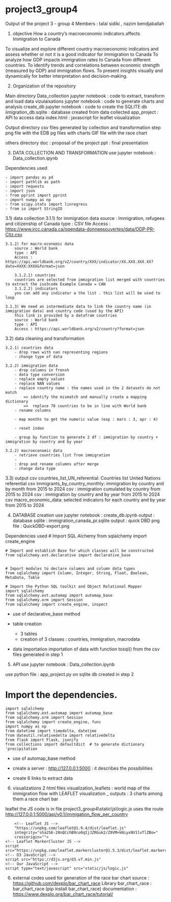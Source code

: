 # project3_group4
Output of the project 3 - group 4 
Members : talal sidiki , nazim bendjaballah


1) objective
How a country’s macroeconomic indicators affects Immigration to Canada

To visualize and explore different country macroeconomic indicators and assess whether or not it is a good indicator for immigration to Canada
To analyze how GDP impacts immigration rates to Canada from different countries.
To identify trends and correlations between economic strength (measured by GDP) and immigration flows.
To present insights visually and dynamically for better interpretation and decision-making.


2) Organization of the repository

Main directory
    Data_collection jupyter notebook : code to extract, transform and load data
    vizulaisations jupyter notebook : code to generate charts and analysis
    create_db jupyter notebook : code to create the SQLITE db
    iimigration_db.sqlite : database created from data collected
    app_project : API to access data
    index.html : javascript for leaflet visualization

Output directory
    csv files generated by collection and transformation step
    png file with the EDB
    pg files with charts
    GIF file with the race chart

others directory
    doc : proposal of the project
    ppt : final presentation


3) DATA COLLECTION AND TRANSFORMATION
use jupyter notebook : Data_collection.ipynb
 
Dependencies used

    - import pandas as pd
    - import pathlib as path
    - import requests
    - import json
    - from pprint import pprint
    - import numpy as np
    - from scipy.stats import linregress
    - from io import StringIO


3.1) data collection
    3.1.1) for immigration data 
        source : Immigration, refugees and citizenship of Canada
        type : CSV file
        Access : https://www.ircc.canada.ca/opendata-donneesouvertes/data/ODP-PR-Citz.csv

    3.1.2) for macro-economic data 
        source : World bank
        type : API
        Access : https://api.worldbank.org/v2/country/XXX/indicator/XX.XXX.XXX.XX?date=XXXX:XXXX&format=json

        3.1.2.1) countries
        countries are selected from immigration list merged with countries to extract the iso3code Example Canada = CAN
        3.1.2.2) indicators
        you can add any indicator a the list . this list will be used to loop

    3.1.3) We need an intermediate data to link the country name (in immigration data) and country code (used by the API)
        this link is provided by a datafram countries 
        source : World bank
        type : API
        Access : https://api.worldbank.org/v2/country?format=json


3.2) data cleaning and transformation

    3.2.1) countries data
        - drop rows with nan representing regions
        - change type of data

    3.2.2) immigration data
        - drop columns in frensh
        - data type conversion
        - replace empty values
        - replace NAN values
        - replace country name : the names used in the 2 datasets do not match
            => identify the mismatch and manually create a mapping dictionary 
            =>  replace 78 countries to be in line with World bank
        - rename columns

        - map months to get the numeric value (exp : mars : 3, apr : 4)

        - reset index

        - group by function to generate 2 df : immigration by country + immigration by country and by year

    3.2.2) macroeconomic data
        - retrieve countries list from immigration
        - 
        : drop and rename columns after merge
        - change data type



3.3) output
    csv countries_list_UN_referential: Countries list United Nations referential 
    csv immigrants_by_country_monthly: immigration by country and by month from 2015 to 2024
    csv : immigration cumulated by country from 2015 to 2024
    csv : immigration by country and by year from 2015 to 2024
    csv macro_economic_data: selected indicators for each country and by year from 2015 to 2024


4) DATABASE creation
use jupyter notebook : create_db.ipynb
output : database sqlite : immigration_canada_pr.sqlite
output : quick DBD png file : QuickDBD-export.png

Dependencies used
    # Import SQL Alchemy
    from sqlalchemy import create_engine

    # Import and establish Base for which classes will be constructed
    from sqlalchemy.ext.declarative import declarative_base


    # Import modules to declare columns and column data types
    from sqlalchemy import Column, Integer, String, Float, Boolean, MetaData, Table

    # Import the Python SQL toolkit and Object Relational Mapper
    import sqlalchemy
    from sqlalchemy.ext.automap import automap_base
    from sqlalchemy.orm import Session
    from sqlalchemy import create_engine, inspect

- use of declarative_base method

- table creation
    - 3 tables
    - creation of 3 classes : countries, immigration, macrodata

- data importation
importation of data with function tosql() from the csv files generated in step 1


5) API use jupyter notebook : Data_collection.ipynb

use python file : app_project.py
on sqlite db created in step 2

# Import the dependencies.

    import sqlalchemy
    from sqlalchemy.ext.automap import automap_base
    from sqlalchemy.orm import Session
    from sqlalchemy import create_engine, func
    import numpy as np
    from datetime import timedelta, datetime
    from dateutil.relativedelta import relativedelta
    from flask import Flask, jsonify   
    from collections import defaultdict  # to generate dictionary 'precipitation


- use of automap_base method

- create a server : http://127.0.0.1:5000 : it describes the possibilities

- create 6 links to extract data 

6) visualizations
2 html files
visualization_leaflets : world map of the immigration flow with LEAFLET
visualization _ outputs : 3 charts among them a race chart bar


leaflet
    the JS code is in file project3_group4\static\js\logic.js
    uses the route http://127.0.0.1:5000/api/v0.1/immigation_flow_per_country

        <!-- Leaflet JS -->
        "https://unpkg.com/leaflet@1.9.4/dist/leaflet.js"
        integrity="sha256-20nQCchB9co0qIjJZRGuk2/Z9VM+kNiyxNV1lvTlZBo="
        crossorigin="">
    <!-- Leaflet MarkerCluster JS -->
    script src="https://unpkg.com/leaflet.markercluster@1.5.3/dist/leaflet.markercluster.js"
    <!-- D3 JavaScript -->
    script src="https://d3js.org/d3.v7.min.js"
    <!-- Our JavaScript -->
    script type="text/javascript" src="static/js/logic.js"

6) external codes used
for generation of the race bar chart
source : https://github.com/dexplo/bar_chart_race
Library bar_chart_race : bar_chart_race (pip install bar_chart_race)
documentation : https://www.dexplo.org/bar_chart_race/tutorial/

